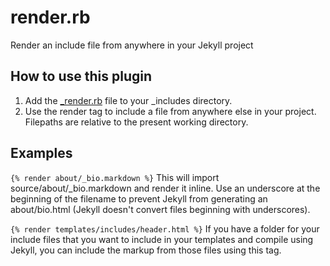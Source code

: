 render.rb
=========

Render an include file from anywhere in your Jekyll project


## How to use this plugin

1. Add the [_render.rb](https://github.com/cfarm/render.rb) file to your _includes directory.
2. Use the render tag to include a file from anywhere else in your project. Filepaths are relative to the present working directory.

## Examples

`{% render about/_bio.markdown %}`
This will import source/about/_bio.markdown and render it inline. Use an underscore at the beginning of the filename to prevent Jekyll from generating an about/bio.html (Jekyll doesn't convert files beginning with underscores).

`{% render templates/includes/header.html %}`
If you have a folder for your include files that you want to include in your templates and compile using Jekyll, you can include the markup from those files using this tag.